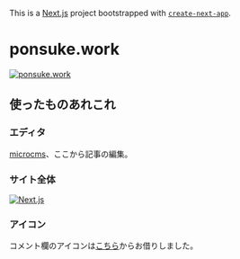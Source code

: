 This is a [Next.js](https://nextjs.org/) project bootstrapped with [`create-next-app`](https://github.com/vercel/next.js/tree/canary/packages/create-next-app).

# ponsuke.work
[![ponsuke.work](https://images.microcms-assets.io/assets/d6d86e72e5224a9dbd45378cc264b6f9/52f527e9bf22406a87bd7271faa3b3ad/d3PsLlagWT6TxffpUAdg.png)](https://www.ponsuke.work)

## 使ったものあれこれ

### エディタ

[microcms](https://ponsuke.microcms.io/)、ここから記事の編集。

### サイト全体

[![Next.js](https://user-images.githubusercontent.com/48468687/131114845-cd59da55-a724-4b0f-8552-e42ad270a7bf.png)](https://nextjs.org/)

### アイコン

コメント欄のアイコンは[こちら](http://www.nicotalk.com/charasozai_yk.html)からお借りしました。
